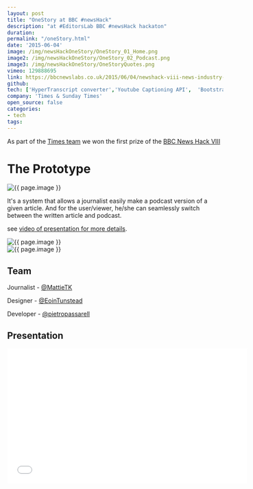 ```yaml
---
layout: post
title: "OneStory at BBC #newsHack"
description: "at #EditorsLab BBC #newsHack hackaton"
duration:
permalink: "/oneStory.html" 
date: '2015-06-04'
image: /img/newsHackOneStory/OneStory_01_Home.png
image2: /img/newsHackOneStory/OneStory_02_Podcast.png
image3: /img/newsHackOneStory/OneStoryQuotes.png
vimeo: 129888695
link: https://bbcnewslabs.co.uk/2015/06/04/newshack-viii-news-industry-accelerator-wrapup/
github: 
tech: ['HyperTranscript converter','Youtube Captioning API',  'Bootstrap','HTML5','CSS',  'Git', 'Javascript']
company: 'Times & Sunday Times'
open_source: false
categories: 
- tech
tags:
---
```


As part of the [Times team](https://twitter.com/TimesDevelops) we won the first prize of the [BBC News Hack VIII](https://newshack.co.uk/newshack-viii-the-2015-news-industry-accelerator)


# The Prototype

<!-- <div class="image-wrapper">
<a href="{{ page.image}}" data-lightbox="buildTheNews" title="#BuildTheNews Hackaton, photo credit @MattieTK">
<img class="thumb img-round img-responsive" src="{{ page.hackaton2}}" alt="photo" /> -->

<div class="image-wrapper">
    <img src="{{ page.image }}" alt="{{ page.image }}" />
</div>

It's a system that allows a journalist easily make a podcast version of a given article. And for the user/viewer, he/she can seamlessly switch between the written article and podcast.

see [video of presentation for more details]({{site.url}}{{page.permalink}}#presVideo).

<div class="image-wrapper">
    <img src="{{ page.image2 }}" alt="{{ page.image }}" />
</div>

<div class="image-wrapper">
    <img src="{{ page.image3 }}" alt="{{ page.image }}" />
</div>




## Team 

Journalist - <a href="https://twitter.com/MattieTK" class="twitter-follow-button" data-show-count="false"> @MattieTK</a> <script>!function(d,s,id){var js,fjs=d.getElementsByTagName(s)[0],p=/^http:/.test(d.location)?'http':'https';if(!d.getElementById(id)){js=d.createElement(s);js.id=id;js.src=p+'://platform.twitter.com/widgets.js';fjs.parentNode.insertBefore(js,fjs);}}(document, 'script', 'twitter-wjs');</script>

Designer - <a href="https://twitter.com/EoinTunstead" class="twitter-follow-button" data-show-count="false"> @EoinTunstead</a> <script>!function(d,s,id){var js,fjs=d.getElementsByTagName(s)[0],p=/^http:/.test(d.location)?'http':'https';if(!d.getElementById(id)){js=d.createElement(s);js.id=id;js.src=p+'://platform.twitter.com/widgets.js';fjs.parentNode.insertBefore(js,fjs);}}(document, 'script', 'twitter-wjs');</script>

Developer - <a href="https://twitter.com/pietropassarell" class="twitter-follow-button" data-show-count="false"> @pietropassarell</a> <script>!function(d,s,id){var js,fjs=d.getElementsByTagName(s)[0],p=/^http:/.test(d.location)?'http':'https';if(!d.getElementById(id)){js=d.createElement(s);js.id=id;js.src=p+'://platform.twitter.com/widgets.js';fjs.parentNode.insertBefore(js,fjs);}}(document, 'script', 'twitter-wjs');</script>


<h2 id="presVideo">Presentation</h2>

<div class="videoWrapper">
<iframe src="//player.vimeo.com/video/{{page.vimeo}}?title=0&amp;byline=0&amp;portrait=0" width="560" height="315" frameborder="0" ></iframe>
</div>